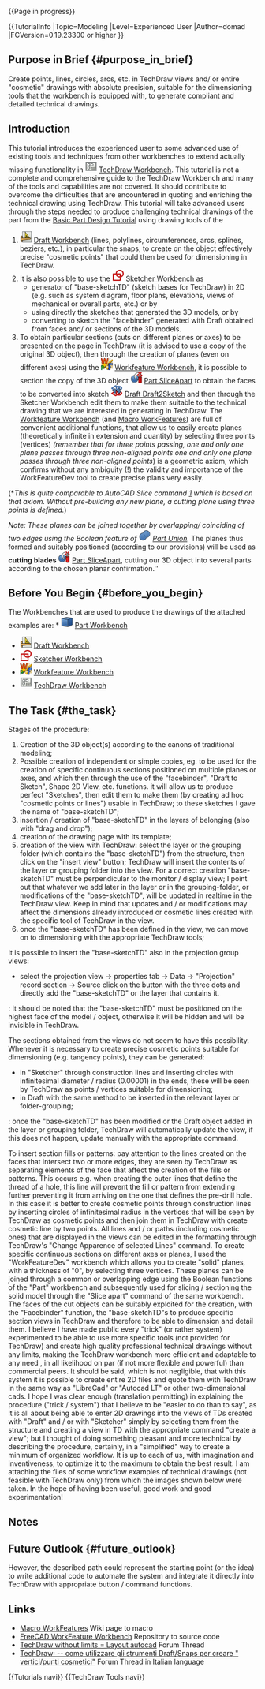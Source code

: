 
{{Page in progress}}

 


{{TutorialInfo
|Topic=Modeling
|Level=Experienced User
|Author=domad
|FCVersion=0.19.23300 or higher
}}

## Purpose in Brief {#purpose_in_brief}

Create points, lines, circles, arcs, etc. in TechDraw views and/ or entire \"cosmetic\" drawings with absolute precision, suitable for the dimensioning tools that the workbench is equipped with, to generate compliant and detailed technical drawings.

## Introduction

This tutorial introduces the experienced user to some advanced use of existing tools and techniques from other workbenches to extend actually missing functionality in <img alt="" src=images/Workbench_TechDraw.svg  style="width:24px;"> [TechDraw Workbench](TechDraw_Workbench.md). This tutorial is not a complete and comprehensive guide to the TechDraw Workbench and many of the tools and capabilities are not covered. It should contribute to overcome the difficulties that are encountered in quoting and enriching the technical drawing using TechDraw. This tutorial will take advanced users through the steps needed to produce challenging technical drawings of the part from the [Basic Part Design Tutorial](Basic_Part_Design_Tutorial.md) using drawing tools of the

1.  <img alt="" src=images/Workbench_Draft.svg  style="width:24px;"> [Draft Workbench](Draft_Workbench.md) (lines, polylines, circumferences, arcs, splines, beziers, etc.), in particular the snaps, to create on the object effectively precise \"cosmetic points\" that could then be used for dimensioning in TechDraw.
2.  It is also possible to use the <img alt="" src=images/Workbench_Sketcher.svg  style="width:24px;"> [Sketcher Workbench](Sketcher_Workbench.md) as
    -   generator of \"base-sketchTD\" (sketch bases for TechDraw) in 2D (e.g. such as system diagram, floor plans, elevations, views of mechanical or overall parts, etc.) or by
    -   using directly the sketches that generated the 3D models, or by
    -   converting to sketch the "facebinder" generated with Draft obtained from faces and/ or sections of the 3D models.
3.  To obtain particular sections (cuts on different planes or axes) to be presented on the page in TechDraw (it is advised to use a copy of the original 3D object), then through the creation of planes (even on different axes) using the <img alt="" src=images/Workfeature_workbench_icon.svg  style="width:24px;"> [Workfeature Workbench](Workfeature_Workbench.md), it is possible to section the copy of the 3D object <img alt="" src=images/Part_SliceApart.svg  style="width:24px;"> [Part SliceApart](Part_SliceApart.md) to obtain the faces to be converted into sketch <img alt="" src=images/Draft_Draft2Sketch.svg  style="width:24px;"> [Draft Draft2Sketch](Draft_Draft2Sketch.md) and then through the Sketcher Workbench edit them to make them suitable to the technical drawing that we are interested in generating in TechDraw. The [Workfeature Workbench](Workfeature_Workbench.md) (and [Macro WorkFeatures](Macro_WorkFeatures.md)) are full of convenient additional functions, that allow us to easily create planes (theoretically infinite in extension and quantity) by selecting three points (vertices) *(remember that for three points passing, one and only one plane passes through three non-aligned points one and only one plane passes through three non-aligned points*) is a geometric axiom, which confirms without any ambiguity (!) the validity and importance of the WorkFeatureDev tool to create precise plans very easily.

(\**This is quite comparable to AutoCAD Slice command [1](https://knowledge.autodesk.com/support/autocad/learn-explore/caas/CloudHelp/cloudhelp/2019/ENU/AutoCAD-Core/files/GUID-27593C5E-4B89-41F2-872B-927D69517CBF-htm.html) which is based on that axiom. Without pre-building any new plane, a cutting plane using three points is defined.*)

*Note: These planes can be joined together by overlapping/ coinciding of two edges using the Boolean feature of <img alt="" src=images/Part_Fuse.svg  style="width:24px;"> [Part Union](Part_Fuse.md).* The planes thus formed and suitably positioned (according to our provisions) will be used as **cutting blades** <img alt="" src=images/Part_SliceApart.svg  style="width:24px;"> [Part SliceApart](Part_SliceApart.md), cutting our 3D object into several parts according to the chosen planar confirmation.\'\'

## Before You Begin {#before_you_begin}

The Workbenches that are used to produce the drawings of the attached examples are:
\* <img alt="" src=images/Workbench_Part.svg  style="width:24px;"> [Part Workbench](Part_Workbench.md)

-   <img alt="" src=images/Workbench_Draft.svg  style="width:24px;"> [Draft Workbench](Draft_Workbench.md)
-   <img alt="" src=images/Workbench_Sketcher.svg  style="width:24px;"> [Sketcher Workbench](Sketcher_Workbench.md)
-   <img alt="" src=images/Workfeature_workbench_icon.svg  style="width:24px;"> [Workfeature Workbench](Workfeature_Workbench.md)
-   <img alt="" src=images/Workbench_TechDraw.svg  style="width:24px;"> [TechDraw Workbench](TechDraw_Workbench.md)

## The Task {#the_task}

Stages of the procedure:

1.  Creation of the 3D object(s) according to the canons of traditional modeling;
2.  Possible creation of independent or simple copies, eg. to be used for the creation of specific continuous sections positioned on multiple planes or axes, and which then through the use of the \"facebinder\", \"Draft to Sketch\", Shape 2D View, etc. functions. it will allow us to produce perfect "Sketches", then edit them to make them (by creating ad hoc "cosmetic points or lines") usable in TechDraw; to these sketches I gave the name of \"base-sketchTD\";
3.  insertion / creation of \"base-sketchTD\" in the layers of belonging (also with \"drag and drop\");
4.  creation of the drawing page with its template;
5.  creation of the view with TechDraw: select the layer or the grouping folder (which contains the "base-sketchTD") from the structure, then click on the "insert view" button; TechDraw will insert the contents of the layer or grouping folder into the view. For a correct creation \"base-sketchTD\" must be perpendicular to the monitor / display view; I point out that whatever we add later in the layer or in the grouping-folder, or modifications of the "base-sketchTD", will be updated in realtime in the TechDraw view. Keep in mind that updates and / or modifications may affect the dimensions already introduced or cosmetic lines created with the specific tool of TechDraw in the view.
6.  once the "base-sketchTD" has been defined in the view, we can move on to dimensioning with the appropriate TechDraw tools;

It is possible to insert the \"base-sketchTD\" also in the projection group views:

-   select the projection view -\> properties tab -\> Data -\> "Projection" record section -\> Source click on the button with the three dots and directly add the "base-sketchTD" or the layer that contains it.

:   It should be noted that the \"base-sketchTD\" must be positioned on the highest face of the model / object, otherwise it will be hidden and will be invisible in TechDraw.

The sections obtained from the views do not seem to have this possibility. Whenever it is necessary to create precise cosmetic points suitable for dimensioning (e.g. tangency points), they can be generated:

-   in \"Sketcher\" through construction lines and inserting circles with infinitesimal diameter / radius (0.00001) in the ends, these will be seen by TechDraw as points / vertices suitable for dimensioning;
-   in Draft with the same method to be inserted in the relevant layer or folder-grouping;

:   once the \"base-sketchTD\" has been modified or the Draft object added in the layer or grouping folder, TechDraw will automatically update the view, if this does not happen, update manually with the appropriate command.

To insert section fills or patterns:
pay attention to the lines created on the faces that intersect two or more edges, they are seen by TechDraw as separating elements of the face that affect the creation of the fills or patterns. This occurs e.g. when creating the outer lines that define the thread of a hole, this line will prevent the fill or pattern from extending further preventing it from arriving on the one that defines the pre-drill hole. In this case it is better to create cosmetic points through construction lines by inserting circles of infinitesimal radius in the vertices that will be seen by TechDraw as cosmetic points and then join them in TechDraw with create cosmetic line by two points.
All lines and / or paths (including cosmetic ones) that are displayed in the views can be edited in the formatting through TechDraw\'s "Change Apparence of selected Lines" command.
To create specific continuous sections on different axes or planes, I used the "WorkFeatureDev" workbench which allows you to create "solid" planes, with a thickness of "0", by selecting three vertices. These planes can be joined through a common or overlapping edge using the Boolean functions of the "Part" workbench and subsequently used for slicing / sectioning the solid model through the "Slice apart" command of the same workbench. The faces of the cut objects can be suitably exploited for the creation, with the "Facebinder" function, the "base-sketchTD"s to produce specific section views in TechDraw and therefore to be able to dimension and detail them.
I believe I have made public every \"trick\" (or rather system) experimented to be able to use more specific tools (not provided for TechDraw) and create high quality professional technical drawings without any limits, making the TechDraw workbench more efficient and adaptable to any need , in all likelihood on par (if not more flexible and powerful) than commercial peers.
It should be said, which is not negligible, that with this system it is possible to create entire 2D files and quote them with TechDraw in the same way as \"LibreCad\" or \"Autocad LT\" or other two-dimensional cads.
I hope I was clear enough (translation permitting) in explaining the procedure (\"trick / system\") that I believe to be \"easier to do than to say\", as it is all about being able to enter 2D drawings into the views of TDs created with \"Draft\" and / or with \"Sketcher\" simply by selecting them from the structure and creating a view in TD with the appropriate command \"create a view\"; but I thought of doing something pleasant and more technical by describing the procedure, certainly, in a \"simplified\" way to create a minimum of organized workflow.
It is up to each of us, with imagination and inventiveness, to optimize it to the maximum to obtain the best result.
I am attaching the files of some workflow examples of technical drawings (not feasible with TechDraw only) from which the images shown below were taken.
In the hope of having been useful, good work and good experimentation!

## Notes

## Future Outlook {#future_outlook}

However, the described path could represent the starting point (or the idea) to write additional code to automate the system and integrate it directly into TechDraw with appropriate button / command functions.

## Links

-   [Macro WorkFeatures](https://wiki.freecadweb.org/Macro_WorkFeatures) Wiki page to macro
-   [FreeCAD WorkFeature Workbench](https://github.com/Rentlau/WorkFeature-WB) Repository to source code
-   [TechDraw without limits = Layout autocad](https://forum.freecadweb.org/viewtopic.php?t=54499) Forum Thread
-   [TechDraw: -- come utilizzare gli strumenti Draft/Snaps per creare " vertici/punti cosmetici"](https://forum.freecadweb.org/viewtopic.php?f=28&t=53329) Forum Thread in Italian language

 {{Tutorials navi}} {{TechDraw Tools navi}} 
